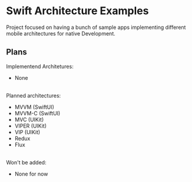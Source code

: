 # Swift Architecture Examples
Project focused on having a bunch of sample apps implementing different mobile architectures for native Development.

## Plans

Implementend Architetures:

- None

<br>
Planned architectures:

- MVVM (SwiftUI)
- MVVM-C (SwiftUI)
- MVC (UIKit)
- VIPER (UIKit)
- VIP (UIKit)
- Redux
- Flux

<br>
Won't be added:

- None for now



